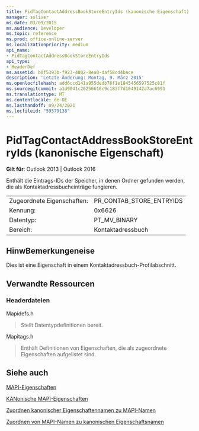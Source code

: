 ```yaml
---
title: PidTagContactAddressBookStoreEntryIds (kanonische Eigenschaft)
manager: soliver
ms.date: 03/09/2015
ms.audience: Developer
ms.topic: reference
ms.prod: office-online-server
ms.localizationpriority: medium
api_name:
- PidTagContactAddressBookStoreEntryIds
api_type:
- HeaderDef
ms.assetid: b0f5393b-f923-4802-8ea0-daf58cd4bace
description: 'Letzte Änderung: Montag, 9. März 2015'
ms.openlocfilehash: add6ccd141a955dedb76f1e1845456597525c81f
ms.sourcegitcommit: a1d9041c20256616c9c183f7d1049142a7ac6991
ms.translationtype: MT
ms.contentlocale: de-DE
ms.lasthandoff: 09/24/2021
ms.locfileid: "59579138"
---
```

# <a name="pidtagcontactaddressbookstoreentryids-canonical-property"></a>PidTagContactAddressBookStoreEntryIds (kanonische Eigenschaft)

  
  
**Gilt für**: Outlook 2013 | Outlook 2016 
  
Enthält die Eintrags-IDs der Speicher, in denen Ordner gefunden werden, die als Kontaktadressbucheinträge fungieren.
  
|||
|:-----|:-----|
|Zugeordnete Eigenschaften:  <br/> |PR_CONTAB_STORE_ENTRYIDS  <br/> |
|Kennung:  <br/> |0x6626  <br/> |
|Datentyp:  <br/> |PT_MV_BINARY  <br/> |
|Bereich:  <br/> |Kontaktadressbuch  <br/> |
   
## <a name="remarks"></a>HinwBemerkungeneise

Dies ist eine Eigenschaft in einem Kontaktadressbuch-Profilabschnitt.
  
## <a name="related-resources"></a>Verwandte Ressourcen

### <a name="header-files"></a>Headerdateien

Mapidefs.h
  
> Stellt Datentypdefinitionen bereit.
    
Mapitags.h
  
> Enthält Definitionen von Eigenschaften, die als zugeordnete Eigenschaften aufgelistet sind.
    
## <a name="see-also"></a>Siehe auch



[MAPI-Eigenschaften](mapi-properties.md)
  
[KANonische MAPI-Eigenschaften](mapi-canonical-properties.md)
  
[Zuordnen kanonischer Eigenschaftennamen zu MAPI-Namen](mapping-canonical-property-names-to-mapi-names.md)
  
[Zuordnen von MAPI-Namen zu kanonischen Eigenschaftsnamen](mapping-mapi-names-to-canonical-property-names.md)

